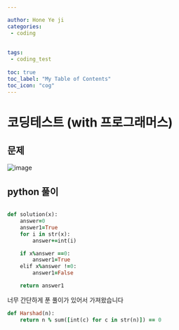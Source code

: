```yaml
---

author: Hone Ye ji
categories: 
 - coding
 
 
tags: 
 - coding_test
 
toc: true
toc_label: "My Table of Contents"
toc_icon: "cog"
---
```


# 코딩테스트 (with 프로그래머스)

## 문제

![image](https://user-images.githubusercontent.com/45659433/156303653-9a4d2666-a9ad-49ce-953e-a0373a16f66c.png)

##  python 풀이 


```ruby

def solution(x):
    answer=0
    answer1=True
    for i in str(x):
        answer+=int(i)

    if x%answer ==0:
        answer1=True
    elif x%answer !=0:
        answer1=False

    return answer1

```

너무 간단하게 푼 풀이가 있어서 가져왔습니다
```ruby
def Harshad(n):
    return n % sum([int(c) for c in str(n)]) == 0
```
<!--stackedit_data:
eyJoaXN0b3J5IjpbMTU1MjExMDA4MF19
-->